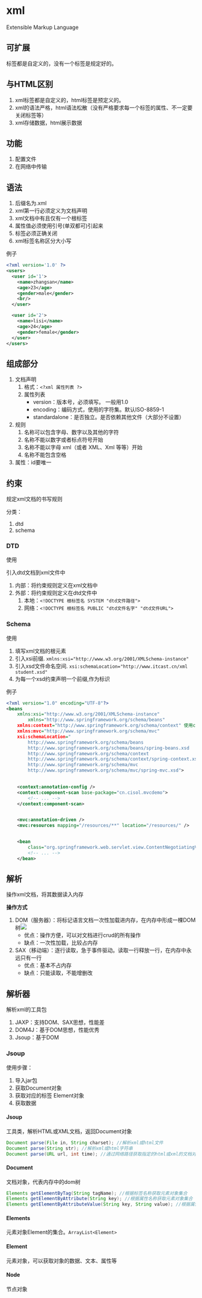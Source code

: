 # xml

Extensible Markup Language

## 可扩展

标签都是自定义的，没有一个标签是规定好的。

## 与HTML区别

1. xml标签都是自定义的，html标签是预定义的。
2. xml的语法严格，html语法松散（没有严格要求每一个标签的属性、不一定要关闭标签等）
3. xml存储数据，html展示数据

## 功能

1. 配置文件
2. 在网络中传输

## 语法

1. 后缀名为.xml
2. xml第一行必须定义为文档声明
3. xml文档中有且仅有一个根标签
4. 属性值必须使用引号(单双都可)引起来
5. 标签必须正确关闭
6. xml标签名称区分大小写

例子

```xml
<?xml version='1.0' ?>
<users>
  <user id='1'>
    <name>zhangsan</name>
    <age>23</age>
    <gender>male</gender>
    <br/>
  </user>

  <user id='2'>
    <name>lisi</name>
    <age>24</age>
    <gender>female</gender>
  </user>
</users>
```

## 组成部分

1. 文档声明
   1. 格式：`<?xml 属性列表 ?>`
   2. 属性列表
      - version：版本号，必须填写。 一般用1.0
      - encoding：编码方式，使用的字符集。默认ISO-8859-1
      - standardalone：是否独立。是否依赖其他文件（大部分不设置）
2. 规则
   1. 名称可以包含字母、数字以及其他的字符
   2. 名称不能以数字或者标点符号开始 
   3. 名称不能以字母 xml（或者 XML、Xml 等等）开始 
   4. 名称不能包含空格 
3. 属性：id要唯一

## 约束

规定xml文档的书写规则

分类：

1. dtd
2. schema

### DTD

使用

引入dtd文档到xml文件中

1. 内部：将约束规则定义在xml文档中
2. 外部：将约束规则定义在dtd文件中
   1. 本地：`<!DOCTYPE 根标签名 SYSTEM "dtd文件路径">`
   2. 网络：`<!DOCTYPE 根标签名 PUBLIC "dtd文件名字" "dtd文件URL">`

### Schema

使用

1. 填写xml文档的根元素
2. 引入xsi前缀.  `xmlns:xsi="http://www.w3.org/2001/XMLSchema-instance"`
3. 引入xsd文件命名空间.  `xsi:schemaLocation="http://www.itcast.cn/xml  student.xsd"`
4. 为每一个xsd约束声明一个前缀,作为标识

例子

```xml
<?xml version="1.0" encoding="UTF-8"?>
<beans 
    xmlns:xsi="http://www.w3.org/2001/XMLSchema-instance" 
		xmlns="http://www.springframework.org/schema/beans"   				使用的beans的xsd就直接引用
    xmlns:context="http://www.springframework.org/schema/context" 使用context在前面加context:
   	xmlns:mvc="http://www.springframework.org/schema/mvc" 				使用mvc在前面加mvc:
    xsi:schemaLocation="
        http://www.springframework.org/schema/beans											文件名
        http://www.springframework.org/schema/beans/spring-beans.xsd		文件路径
        http://www.springframework.org/schema/context 
        http://www.springframework.org/schema/context/spring-context.xsd
        http://www.springframework.org/schema/mvc
        http://www.springframework.org/schema/mvc/spring-mvc.xsd">

    
    <context:annotation-config />
    <context:component-scan base-package="cn.cisol.mvcdemo">
        <!-- ... -->
    </context:component-scan>


    <mvc:annotation-driven />
    <mvc:resources mapping="/resources/**" location="/resources/" />


    <bean
        class="org.springframework.web.servlet.view.ContentNegotiatingViewResolver">
        <!-- ... -->
    </bean>
```

## 解析

操作xml文档，将其数据读入内存

**操作方式**

1. DOM（服务器）：将标记语言文档一次性加载进内存，在内存中形成一棵DOM树![](https://wingbun-notes-image.oss-cn-guangzhou.aliyuncs.com/images/007S8ZIlgy1gfsrtx9en0j31ry0pigws.jpg)
   - 优点：操作方便，可以对文档进行crud的所有操作
   - 缺点：一次性加载，比较占内存
2. SAX（移动端）：逐行读取，急于事件驱动。读取一行释放一行，在内存中永远只有一行
   - 优点：基本不占内存
   - 缺点：只能读取，不能增删改

## 解析器

解析xml的工具包

1. JAXP：支持DOM、SAX思想，性能差
2. DOM4J：基于DOM思想，性能优秀
3. Jsoup：基于DOM

### Jsoup

使用步骤：

1. 导入jar包
2. 获取Document对象
3. 获取对应的标签 Element对象
4. 获取数据

#### Jsoup

工具类，解析HTML或XML文档，返回Document对象

```java
Document parse(File in, String charset); //解析xml或html文件
Document parse(String str); //解析xml或html字符串
Document parse(URL url, int time); //通过网络路径获取指定的html或xml的文档对象
```

#### Document

文档对象，代表内存中的dom树

```java
Elements getElementByTag(String tagName); //根据标签名称获取元素对象集合
Elements getElementByAttribute(String key); //根据属性名称获取元素对象集合
Elements getElementByAttributeValue(String key, String value); //根据属性名和值获取元素对象集合
```

#### Elements

元素对象Element的集合。`ArrayList<Element>`

#### Element

元素对象，可以获取对象的数据、文本、属性等

#### Node

节点对象